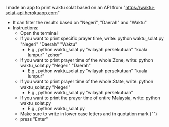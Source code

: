 I made an app to print waktu solat based on an API from "https://waktu-solat-api.herokuapp.com"
  - It can filter the results based on "Negeri", "Daerah" and "Waktu"
  - Instructions:
    - Open the terminal
    - If you want to print specific prayer time, write: python waktu_solat.py "Negeri" "Daerah" "Waktu"
      - E.g., python waktu_solat.py "wilayah persekutuan" "kuala lumpur" "zohor"
    - If you want to print prayer time of the whole Zone, write: python waktu_solat.py "Negeri" "Daerah"
      - E.g., python waktu_solat.py "wilayah persekutuan" "kuala lumpur"
    - If you want to print prayer time of the whole State, write: python waktu_solat.py "Negeri"
      - E.g., python waktu_solat.py "wilayah persekutuan"
    - If you want to print the prayer time of entire Malaysia, write: python waktu_solat.py
      - E.g., python waktu_solat.py
    - Make sure to write in lower case letters and in quotation mark ("")
    - press "Enter"

